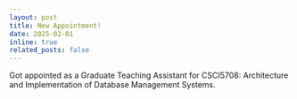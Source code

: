 ```yaml
---
layout: post
title: New Appointment!
date: 2025-02-01
inline: true
related_posts: false
---
```


Got appointed as a Graduate Teaching Assistant for CSCI5708: Architecture and Implementation of Database Management Systems.
